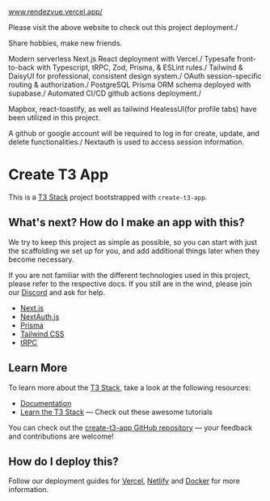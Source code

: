www.rendezvue.vercel.app/

Please visit the above website to check out this project deployment./

Share hobbies, make new friends.

Modern serverless Next.js React deployment with Vercel./
Typesafe front-to-back with Typescript, tRPC, Zod, Prisma, & ESLint rules./
Tailwind & DaisyUI for professional, consistent design system./
OAuth session-specific routing & authorization./
PostgreSQL Prisma ORM schema deployed with supabase./
Automated CI/CD github actions deployment./

Mapbox, react-toastify, as well as tailwind HealessUI(for profile tabs) have been utilized in this project.

A github or google account will be required to log in for create, update, and delete functionalities./
Nextauth is used to access session information.

# Create T3 App

This is a [T3 Stack](https://create.t3.gg/) project bootstrapped with `create-t3-app`.

## What's next? How do I make an app with this?

We try to keep this project as simple as possible, so you can start with just the scaffolding we set up for you, and add additional things later when they become necessary.

If you are not familiar with the different technologies used in this project, please refer to the respective docs. If you still are in the wind, please join our [Discord](https://t3.gg/discord) and ask for help.

- [Next.js](https://nextjs.org)
- [NextAuth.js](https://next-auth.js.org)
- [Prisma](https://prisma.io)
- [Tailwind CSS](https://tailwindcss.com)
- [tRPC](https://trpc.io)

## Learn More

To learn more about the [T3 Stack](https://create.t3.gg/), take a look at the following resources:

- [Documentation](https://create.t3.gg/)
- [Learn the T3 Stack](https://create.t3.gg/en/faq#what-learning-resources-are-currently-available) — Check out these awesome tutorials

You can check out the [create-t3-app GitHub repository](https://github.com/t3-oss/create-t3-app) — your feedback and contributions are welcome!

## How do I deploy this?

Follow our deployment guides for [Vercel](https://create.t3.gg/en/deployment/vercel), [Netlify](https://create.t3.gg/en/deployment/netlify) and [Docker](https://create.t3.gg/en/deployment/docker) for more information.
